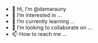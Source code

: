 - 👋 Hi, I’m @damarauny
- 👀 I’m interested in ...
- 🌱 I’m currently learning ...
- 💞️ I’m looking to collaborate on ...
- 📫 How to reach me ...

<!---
damarauny/damarauny is a ✨ special ✨ repository because its `README.md` (this file) appears on your GitHub profile.
You can click the Preview link to take a look at your changes.
--->
